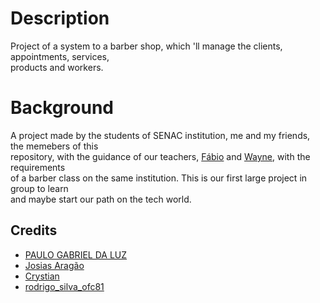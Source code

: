 # Description

Project of a system to a barber shop, which 'll manage the clients, appointments, services,  
products and workers.

# Background

A project made by the students of SENAC institution, me and my friends, the memebers of this  
repository, with the guidance of our teachers, [Fábio](https://github.com/antoniofabioqueiroz/) and [Wayne](https://www.instagram.com/waynejr_10/), with the requirements  
of a barber class on the same institution. This is our first large project in group to learn  
and maybe start our path on the tech world.

## Credits

* [PAULO GABRIEL DA LUZ](https://github.com/DRXMORENO/)  
* [Josias Aragão](https://github.com/JosiasAragao/)  
* [Crystian](https://github.com/CrystianSantos/)  
* [rodrigo_silva_ofc81](https://github.com/RdSilva222/)